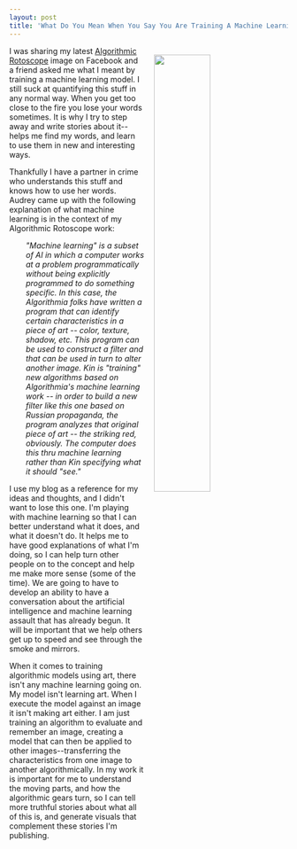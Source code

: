 ```yaml
---
layout: post
title: 'What Do You Mean When You Say You Are Training A Machine Learning Model?'
---
```

<p><img style="padding: 15px;" src="http://kinlane-productions.s3.amazonaws.com/api_evangelist_site/blog/what_is_machine_learning.jpg" alt="" width="45%" align="right" /></p>
<p>I was sharing my latest <a href="http://algorithmic.rotoscope.work">Algorithmic Rotoscope</a> image on Facebook and a friend asked me what I meant by training a machine learning model. I still suck at quantifying this stuff in any normal way. When you get too close to the fire you lose your words sometimes. It is why I try to step away and write stories about it--helps me find my words, and learn to use them in new and interesting ways.</p>
<p>Thankfully I have a partner in crime who understands this stuff&nbsp;and knows how to use her words. Audrey came up with the following explanation of what machine learning is in the context of my Algorithmic Rotoscope work:</p>
<p style="padding-left: 30px;"><em>"Machine learning" is a subset of AI in which a computer works at a problem programmatically without being explicitly programmed to do something specific. In this case, the Algorithmia folks have written a program that can identify certain characteristics in a piece of art -- color, texture, shadow, etc. This program can be used to construct a filter and that can be used in turn to alter another image. Kin is "training" new algorithms based on Algorithmia's machine learning work -- in order to build a new filter like this one based on Russian propaganda, the program analyzes that original piece of art -- the striking red, obviously. The computer does this thru machine learning rather than Kin specifying what it should "see."</em></p>
<p>I use my blog as a reference for my ideas and thoughts, and I didn't want to lose this one. I'm playing with machine learning so that I can better understand what it does, and what it doesn't do. It helps me to have good explanations of what I'm doing, so I can help turn other people on to the concept and help me make more sense (some of the time). We are going to have to develop an ability to have a conversation about the artificial intelligence and machine learning assault that has already begun. It will be important that we help others get up to speed and see through the smoke and mirrors.</p>
<p>When it comes to training algorithmic models using art, there isn't any machine learning going on. My model isn't learning art. When I execute the model against an image it isn't making art either. I am just training an algorithm to evaluate and remember an image, creating a model that can then be applied to other images--transferring the characteristics from one image to another algorithmically. In my work it is important for me to understand the moving parts, and how the algorithmic gears turn, so I can tell more truthful stories about what all of this is, and generate visuals that complement these stories I'm publishing.</p>